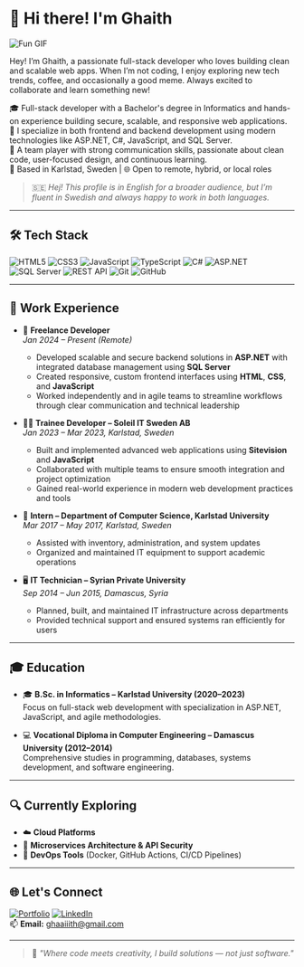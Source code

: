 # 👋 Hi there! I'm Ghaith

![Fun GIF](https://media.giphy.com/media/3o7aTskHEUdgCQAXde/giphy.gif)  

Hey! I’m Ghaith, a passionate full-stack developer who loves building clean and scalable web apps. When I’m not coding, I enjoy exploring new tech trends, coffee, and occasionally a good meme. Always excited to collaborate and learn something new!

🎓 Full-stack developer with a Bachelor's degree in Informatics and hands-on experience building secure, scalable, and responsive web applications.  
💼 I specialize in both frontend and backend development using modern technologies like ASP.NET, C#, JavaScript, and SQL Server.  
🤝 A team player with strong communication skills, passionate about clean code, user-focused design, and continuous learning.  
📍 Based in Karlstad, Sweden | 🌐 Open to remote, hybrid, or local roles

> 🇸🇪 *Hej! This profile is in English for a broader audience, but I’m fluent in Swedish and always happy to work in both languages.*

---

## 🛠️ Tech Stack

![HTML5](https://img.shields.io/badge/HTML5-E34F26?style=for-the-badge&logo=html5&logoColor=white)
![CSS3](https://img.shields.io/badge/CSS3-1572B6?style=for-the-badge&logo=css3&logoColor=white)
![JavaScript](https://img.shields.io/badge/JavaScript-F7DF1E?style=for-the-badge&logo=javascript&logoColor=black)
![TypeScript](https://img.shields.io/badge/TypeScript-3178C6?style=for-the-badge&logo=typescript&logoColor=white)
![C#](https://img.shields.io/badge/C%23-68217A?style=for-the-badge&logo=csharp&logoColor=white)
![ASP.NET](https://img.shields.io/badge/ASP.NET-512BD4?style=for-the-badge&logo=.net&logoColor=white)
![SQL Server](https://img.shields.io/badge/SQL%20Server-CC2927?style=for-the-badge&logo=microsoft-sql-server&logoColor=white)
![REST API](https://img.shields.io/badge/REST%20API-005571?style=for-the-badge)
![Git](https://img.shields.io/badge/Git-F05032?style=for-the-badge&logo=git&logoColor=white)
![GitHub](https://img.shields.io/badge/GitHub-181717?style=for-the-badge&logo=github&logoColor=white)

---

## 💼 Work Experience

- 🔧 **Freelance Developer**  
  *Jan 2024 – Present (Remote)*  
  - Developed scalable and secure backend solutions in **ASP.NET** with integrated database management using **SQL Server**  
  - Created responsive, custom frontend interfaces using **HTML**, **CSS**, and **JavaScript**  
  - Worked independently and in agile teams to streamline workflows through clear communication and technical leadership

- 👨‍💻 **Trainee Developer – Soleil IT Sweden AB**  
  *Jan 2023 – Mar 2023, Karlstad, Sweden*  
  - Built and implemented advanced web applications using **Sitevision** and **JavaScript**  
  - Collaborated with multiple teams to ensure smooth integration and project optimization  
  - Gained real-world experience in modern web development practices and tools

- 🧠 **Intern – Department of Computer Science, Karlstad University**  
  *Mar 2017 – May 2017, Karlstad, Sweden*  
  - Assisted with inventory, administration, and system updates  
  - Organized and maintained IT equipment to support academic operations

- 🖥️ **IT Technician – Syrian Private University**  
  *Sep 2014 – Jun 2015, Damascus, Syria*  
  - Planned, built, and maintained IT infrastructure across departments  
  - Provided technical support and ensured systems ran efficiently for users

---

## 🎓 Education

- 🎓 **B.Sc. in Informatics – Karlstad University (2020–2023)**  
  Focus on full-stack web development with specialization in ASP.NET, JavaScript, and agile methodologies.

- 💻 **Vocational Diploma in Computer Engineering – Damascus University (2012–2014)**  
  Comprehensive studies in programming, databases, systems development, and software engineering.

---

## 🔍 Currently Exploring

- ☁️ **Cloud Platforms**  
- 🧱 **Microservices Architecture & API Security**  
- 🐳 **DevOps Tools** (Docker, GitHub Actions, CI/CD Pipelines)  

---

## 🌐 Let's Connect

[![Portfolio](https://img.shields.io/badge/Portfolio-000?style=for-the-badge&logo=github&logoColor=white)](https://ghaith-ch.github.io/Portfolio/)     [![LinkedIn](https://img.shields.io/badge/LinkedIn-blue?style=for-the-badge&logo=linkedin)](https://www.linkedin.com/in/ghaith-chikh-alchabab-821502252)  
📫 **Email:** ghaaiiith@gmail.com  

---

> 💬 *"Where code meets creativity, I build solutions — not just software."*
